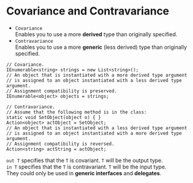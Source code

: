 # Covariance and Contravariance
-   `Covariance`  
    Enables you to use a more **derived** type than originally specified.
-   `Contravariance`  
    Enables you to use a more **generic** (less derived) type than originally specified.
    
```CSharp
// Covariance. 
IEnumerable<string> strings = new List<string>(); 
// An object that is instantiated with a more derived type argument 
// is assigned to an object instantiated with a less derived type argument. 
// Assignment compatibility is preserved. 
IEnumerable<object> objects = strings; 

// Contravariance. 
// Assume that the following method is in the class: 
static void SetObject(object o) { } 
Action<object> actObject = SetObject; 
// An object that is instantiated with a less derived type argument 
// is assigned to an object instantiated with a more derived type argument. 
// Assignment compatibility is reversed. 
Action<string> actString = actObject;
```
`out T` specifies that the `T` is covariant. `T` will be the output type.   
`in T` specifies that the `T` is contravariant. `T` will be the input type.   
They could only be used in **generic interfaces** and **delegates**.   